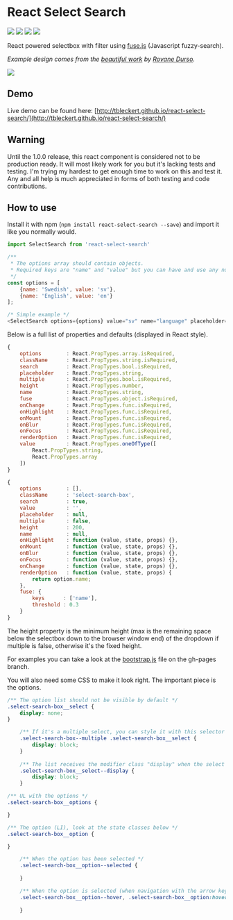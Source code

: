 # React Select Search

![](https://travis-ci.org/tbleckert/react-select-search.svg?branch=master) ![](https://img.shields.io/badge/license-MIT-blue.svg) ![](https://img.shields.io/npm/v/react-select-search.svg) ![](https://img.shields.io/npm/dm/react-select-search.svg)

React powered selectbox with filter using [fuse.js](https://github.com/krisk/Fuse) (Javascript fuzzy-search).

_Example design comes from the [beautiful work](https://dribbble.com/shots/1079035-Select-Album?list=searches&tag=select&offset=20) by [Rovane Durso](https://dribbble.com/RovaneDurso)._

![](https://dl.dropboxusercontent.com/u/6306766/react-select-search.png)

## Demo

Live demo can be found here: [http://tbleckert.github.io/react-select-search/](http://tbleckert.github.io/react-select-search/)

## Warning

Until the 1.0.0 release, this react component is considered not to be production ready. It will most likely work for you but it's lacking tests and testing. I'm trying my hardest to get enough time to work on this and test it. Any and all help is much appreciated in forms of both testing and code contributions.

## How to use

Install it with npm (`npm install react-select-search --save`) and import it like you normally would.

```javascript
import SelectSearch from 'react-select-search'

/**
 * The options array should contain objects.
 * Required keys are "name" and "value" but you can have and use any number of key/value pairs.
 */
const options = [
    {name: 'Swedish', value: 'sv'},
    {name: 'English', value: 'en'}
];

/* Simple example */
<SelectSearch options={options} value="sv" name="language" placeholder="Choose your language" />
```

Below is a full list of properties and defaults (displayed in React style).

```javascript
{
    options        : React.PropTypes.array.isRequired,
    className      : React.PropTypes.string.isRequired,
    search         : React.PropTypes.bool.isRequired,
    placeholder    : React.PropTypes.string,
    multiple       : React.PropTypes.bool.isRequired,
    height         : React.PropTypes.number,
    name           : React.PropTypes.string,
    fuse           : React.PropTypes.object.isRequired,
    onChange       : React.PropTypes.func.isRequired,
    onHighlight    : React.PropTypes.func.isRequired,
    onMount        : React.PropTypes.func.isRequired,
    onBlur         : React.PropTypes.func.isRequired,
    onFocus        : React.PropTypes.func.isRequired,
    renderOption   : React.PropTypes.func.isRequired,
    value          : React.PropTypes.oneOfType([
        React.PropTypes.string,
        React.PropTypes.array
    ])
}

{
    options        : [],
    className      : 'select-search-box',
    search         : true,
    value          : '',
    placeholder    : null,
    multiple       : false,
    height         : 200,
    name           : null,
    onHighlight    : function (value, state, props) {},
    onMount        : function (value, state, props) {},
    onBlur         : function (value, state, props) {},
    onFocus        : function (value, state, props) {},
    onChange       : function (value, state, props) {},
    renderOption   : function (value, state, props) {
        return option.name;
    },
    fuse: {
        keys      : ['name'],
        threshold : 0.3
    }
}
```

The height property is the minimum height (max is the remaining space below the selectbox down to the browser window end) of the dropdown if multiple is false, otherwise it's the fixed height. 

For examples you can take a look at the [bootstrap.js](https://github.com/tbleckert/react-select-search/blob/gh-pages/bootstrap.js) file on the gh-pages branch.

You will also need some CSS to make it look right. The important piece is the options.

```css
/** The option list should not be visible by default */
.select-search-box__select {
    display: none;
}

    /** If it's a multiple select, you can style it with this selector */
    .select-search-box--multiple .select-search-box__select {
        display: block;
    }
    
    /** The list receives the modifier class "display" when the select has focus */
    .select-search-box__select--display {
        display: block;
    }

/** UL with the options */
.select-search-box__options {

}

/** The option (LI), look at the state classes below */
.select-search-box__option {

}

    /** When the option has been selected */
    .select-search-box__option--selected {
    
    }

    /** When the option is selected (when navigation with the arrow keys, up/down) */
    .select-search-box__option--hover, .select-search-box__option:hover {
    
    }
```
